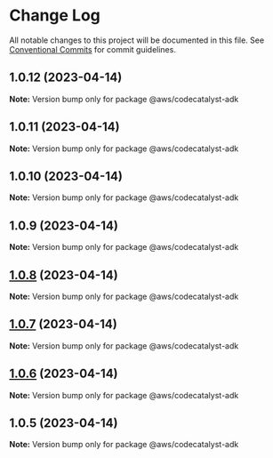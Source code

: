 # Change Log

All notable changes to this project will be documented in this file.
See [Conventional Commits](https://conventionalcommits.org) for commit guidelines.

## 1.0.12 (2023-04-14)

**Note:** Version bump only for package @aws/codecatalyst-adk





## 1.0.11 (2023-04-14)

**Note:** Version bump only for package @aws/codecatalyst-adk





## 1.0.10 (2023-04-14)

**Note:** Version bump only for package @aws/codecatalyst-adk





## 1.0.9 (2023-04-14)

**Note:** Version bump only for package @aws/codecatalyst-adk





## [1.0.8](https://github.com/aws/actions-dev-kit/compare/v1.0.7...v1.0.8) (2023-04-14)

**Note:** Version bump only for package @aws/codecatalyst-adk





## [1.0.7](https://github.com/aws/actions-dev-kit/compare/v1.0.6...v1.0.7) (2023-04-14)

**Note:** Version bump only for package @aws/codecatalyst-adk





## [1.0.6](https://github.com/aws/actions-dev-kit/compare/v1.0.5...v1.0.6) (2023-04-14)

**Note:** Version bump only for package @aws/codecatalyst-adk





## 1.0.5 (2023-04-14)

**Note:** Version bump only for package @aws/codecatalyst-adk
